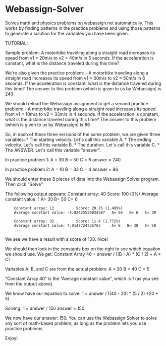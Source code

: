 Webassign-Solver
================

Solves math and physics problems on webassign.net automatically. This works by finding patterns in the practice problems and using those patterns to generate a solution for the variables you have been given.

TUTORIAL:

Sample problem: 
A motorbike traveling along a straight road increases its speed from v1 = 20m/s to v2 = 40m/s in 5 seconds. If the acceleration is constant, what is the distance traveled during this time?

We're also given the practice problem:
     - A motorbike traveling along a straight road increases its speed from v1 = 30m/s to v2 = 50m/s in 6 seconds. If the acceleration is constant, what is the distance traveled during this time?
The answer to this problem (which is given to us by Webassign) is 240

We should reload the Webassign assignment to get a second practice problem:
     - A motorbike traveling along a straight road increases its speed from v1 = 10m/s to v2 = 33m/s in 4 seconds. If the acceleration is constant, what is the distance traveled during this time?
The answer to this problem (which is given to us by Webassign) is 86

So, in each of these three versions of the same problem, we are given three variables:
 	* The starting velocity. Let's call this variable A.
 	* The ending velocity. Let's call this variable B.
 	* The duration. Let's call this variable C.
 	* The ANSWER. Let's call this variable "answer".

In practice problem 1:
	A = 30
	B = 50
	C = 6
	answer = 240

In practice problem 2:
	A = 10
	B = 33
	C = 4
	answer = 86

We should enter these 8 pieces of data into the Webassign Solver program. Then click "Solve"

The following output appears:
		Constant array: 40 			Score: 100 (0%)
		Average constant value: 1 	A= 30   B= 50   C= 6

		Constant array: 12 			Score: 29.75 (1.405%)
		Average constant value: -4.82425539034587 	A= 50   B= 6   C= 30

		Constant array: 32 			Score: 11.4 (1.772%)
		Average constant value: 7.9147724735703 	A= 6   B= 30   C= 50
		...

We see we have a result with a score of 100. Nice!

We should then look in the constants box on the right to see which equation we should use. We get:
		Constant Array 40 = answer / ((B - A) * (C / 2) + A * C)

Variables A, B, and C are from the actual problem:
	A = 20
	B = 40
	C = 5

"Constant Array 40" is the "Average constant value", which is 1 (as you see from the output above). 

We know have our equation to solve:
		1 = answer / ((40 - 20) * (5 / 2) +20 * 5)

Solving:
		1 = answer / 150
		answer = 150

We now have our answer: 150. You can use the Webassign Solver to solve any sort of math-based problem, as long as the problem lets you use practice problems.

Enjoy!